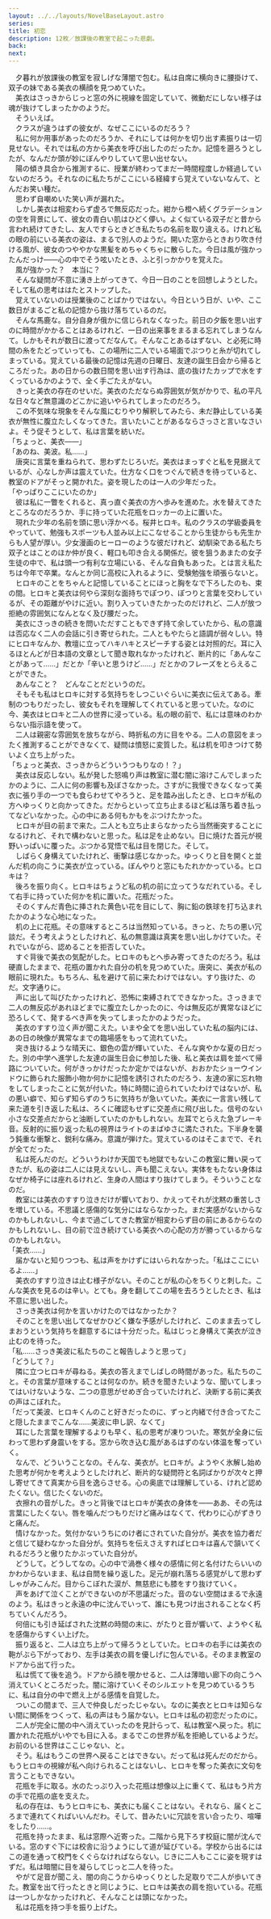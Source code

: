 ```yaml
---
layout: ../../layouts/NovelBaseLayout.astro
series: 
title: 初恋
description: 12枚／放課後の教室で起こった悲劇。
back: 
next: 
---
```


　夕暮れが放課後の教室を寂しげな薄闇で包む。私は自席に横向きに腰掛けて、双子の妹である美衣の横顔を見つめていた。
<br>
　美衣はさっきからじっと窓の外に視線を固定していて、微動だにしない様子は魂が抜けてしまったかのようだ。
<br>
　そういえば。
<br>
　クラスが違うはずの彼女が、なぜここにいるのだろう？
<br>
　私に何か用事があったのだろうか、それにしては何かを切り出す素振りは一切見せない。それでは私の方から美衣を呼び出したのだったか。記憶を遡ろうとしたが、なんだか頭が妙にぼんやりしていて思い出せない。
<br>
　陽の傾き具合から推測するに、授業が終わってまだ一時間程度しか経過していないのだろう。それなのに私たちがここにいる経緯すら覚えていないなんて、とんだお笑い種だ。
<br>
　思わず自嘲めいた笑い声が漏れた。
<br>
　しかし美衣は相変わらず虚ろで無反応だった。紺から橙へ続くグラデーションの空を背景にして、彼女の青白い肌はひどく儚い。よく似ている双子だと昔から言われ続けてきたし、友人ですらときどき私たちの名前を取り違える。けれど私の眼の前にいる美衣の姿は、まるで別人のようだ。開いた窓からときおり吹き付ける風が、彼女のつややかな黒髪をめちゃくちゃに散らした。今日は風が強かったんだっけ――心の中でそう呟いたとき、ふと引っかかりを覚えた。
<br>
　風が強かった？　本当に？
<br>
　そんな疑問が不意に湧き上がってきて、今日一日のことを回想しようとした。そして私の思考ははたとストップした。
<br>
　覚えていないのは授業後のことばかりではない。今日という日が、いや、ここ数日がまるごと私の記憶から抜け落ちているのだ。
<br>
　そんな馬鹿な。自分自身が俄かに信じられなくなった。前日の夕飯を思い出すのに時間がかかることはあるけれど、一日の出来事をまるまる忘れてしまうなんて。しかもそれが数日に渡ってだなんて。そんなことあるはずない、と必死に時間の糸をたどっていっても、この場所に二人でいる場面でぷつりと糸が切れてしまっている。覚えている最後の記憶は先週の日曜日、友達の誕生日会から帰るところだった。あの日からの数日間を思い出す行為は、底の抜けたカップで水をすくっているかのようで、全く手ごたえがない。
<br>
　きっと美衣の存在のせいだ。美衣のただならぬ雰囲気が気がかりで、私の平凡な日々など無意識のどこかに追いやられてしまったのだろう。
<br>
　この不気味な現象をそんな風にむりやり解釈してみたら、未だ静止している美衣が無性に腹立たしくなってきた。言いたいことがあるならさっさと言いなさいよ。そう促そうとして、私は言葉を紡いだ。
<br>
「ちょっと、美衣――」
<br>
「あのね、美波。私……」
<br>
　唐突に言葉を重ねられて、思わずたじろいだ。美衣はまっすぐと私を見据えているが、心なしか声は震えていた。仕方なく口をつぐんで続きを待っていると、教室のドアがそっと開かれた。姿を現したのは一人の少年だった。
<br>
「やっぱりここにいたのか」
<br>
　彼は私に一瞥をくれると、真っ直ぐ美衣の方へ歩みを進めた。水を替えてきたところなのだろうか、手に持っていた花瓶をロッカーの上に置いた。
<br>
　現れた少年の名前を頭に思い浮かべる。桜井ヒロキ。私のクラスの学級委員をやっていて、勉強もスポーツも人並み以上にこなせることから生徒からも先生からも人望が厚い。少女漫画のヒーローのような彼だけれど、幼馴染である私たち双子とはことのほか仲が良く、軽口も叩き合える関係だ。彼を狙うあまたの女子生徒の中で、私は頭一つ有利な立場にいる、そんな自負もあった。とは言え私たちは今年で卒業。なんとか同じ高校に入れるように、受験勉強を頑張らないと。
<br>
　ヒロキのことをちゃんと記憶していることにほっと胸をなで下ろしたのも、束の間。ヒロキと美衣は何やら深刻な面持ちでぽつり、ぽつりと言葉を交わしているが、その距離がやけに近い。割り入っていきたかったのだけれど、二人が放つ拒絶の雰囲気になんとなく及び腰だった。
<br>
　美衣にさっきの続きを問いただすこともできず持て余していたから、私の意識は否応なく二人の会話に引き寄せられた。二人ともやたらと語調が弱々しい。特にヒロキなんか、教壇に立ってハキハキとスピーチする姿とは対照的だ。耳に入るほとんどが日本語の文章として聞き取れなかったけれど、断片的に「あんなことがあって……」だとか「辛いと思うけど……」だとかのフレーズをとらえることができた。
<br>
　あんなこと？　どんなことだというのだ。
<br>
　そもそも私はヒロキに対する気持ちをしつこいぐらいに美衣に伝えてある。牽制のつもりだったし、彼女もそれを理解してくれていると思っていた。なのに今、美衣はヒロキと二人の世界に浸っている。私の眼の前で、私には意味のわからない指示語を使って。
<br>
　二人は親密な雰囲気を放ちながら、時折私の方に目をやる。二人の意図をまったく推測することができなくて、疑問は憤怒に変質した。私は机を叩きつけて勢いよく立ち上がった。
<br>
「ちょっと美衣、さっきからどういうつもりなの！？」
<br>
　美衣は反応しない。私が発した怒鳴り声は教室に潜む闇に溶けこんでしまったかのように、二人に何の影響も及ぼさなかった。さすがに我慢できなくなって美衣に張り手の一つでも食らわせてやろうと、足を踏み出したとき、ヒロキが私の方へゆっくりと向かってきた。だからといって立ち止まるほど私は落ち着き払ってなどいなかった。心の中にある何もかもをぶつけたかった。
<br>
　ヒロキが目の前まで来た。二人とも立ち止まらなかったら当然衝突することになるけれど、それで構わないと思った。私は足を止めない。日に焼けた首元が視野いっぱいに覆った。ぶつかる覚悟で私は目を閉じた。そして。
<br>
　しばらく身構えていたけれど、衝撃は感じなかった。ゆっくりと目を開くと並んだ机の向こうに美衣が立っている。ぼんやりと窓にもたれかかっている。ヒロキは？
<br>
　後ろを振り向く。ヒロキはちょうど私の机の前に立ってうなだれている。そして右手に持っていた何かを机に置いた。花瓶だった。
<br>
　そのくすんだ青色に挿された黄色い花を目にして、胸に鉛の鉄球を打ち込まれたかのような心地になった。
<br>
　机の上に花瓶。その意味するところは当然知っている。きっと、たちの悪い冗談だ。そう考えようとしたけれど、私の無意識は真実を思い出しかけていた。それでいながら、認めることを拒否していた。
<br>
　すぐ背後で美衣の気配がした。ヒロキのもとへ歩み寄ってきたのだろう。私は硬直したままで、花瓶の置かれた自分の机を見つめていた。唐突に、美衣が私の眼前に現れた。もちろん、私を避けて前に来たわけではない。すり抜けた、のだ。文字通りに。
<br>
　声に出して叫びたかったけれど、恐怖に束縛されてできなかった。さっきまで二人の無反応があれほどまでに腹立たしかったのに、今は無反応が異常なほどに恐ろしくて、発するべき声を失ってしまったかのようだった。
<br>
　美衣のすすり泣く声が聞こえた。いまや全てを思い出していた私の脳内には、あの日の映像が異常なまでの臨場感をもって流れていた。
<br>
　突き抜けるような晴天に、銀色の雲が輝いていた、そんな爽やかな夏の日だった。別の中学へ進学した友達の誕生日会に参加した後、私と美衣は肩を並べて帰路についていた。何がきっかけだったか定かではないが、おおかたショーウインドウに飾られた服飾小物か何かに記憶を誘引されたのだろう、友達の家に忘れ物をしてしまったことに気が付いた。特に時間に迫られていたわけではないが、私の悪い癖で、知らず知らずのうちに気持ちが急いていた。美衣に一言言い残して来た道を引き返した私は、ろくに確認もせずに交差点に飛び出した。信号のない小さな交差点だからと油断していたのかもしれない。左耳でとらえた急ブレーキ音。反射的に振り返った私の視界はライトのまばゆさに満たされた。下半身を襲う鈍重な衝撃と、鋭利な痛み。意識が弾けた。覚えているのはそこまでで、それが全てだった。
<br>
　私は死んだのだ。どういうわけか天国でも地獄でもないこの教室に舞い戻ってきたが、私の姿は二人には見えないし、声も聞こえない。実体をもたない身体はなぜか椅子には座れるけれど、生身の人間はすり抜けてしまう。そういうことなのだ。
<br>
　教室には美衣のすすり泣きだけが響いており、かえってそれが沈黙の重苦しさを増している。不思議と感傷的な気分にはならなかった。まだ実感がないからなのかもしれないし、今まで過ごしてきた教室が相変わらず目の前にあるからなのかもしれないし、目の前で泣き続けている美衣への心配の方が勝っているからなのかもしれない。
<br>
「美衣……」
<br>
　届かないと知りつつも、私は声をかけずにはいられなかった。「私はここにいるよ……」
<br>
　美衣のすすり泣きは止む様子がない。そのことが私の心をちくりと刺した。こんな美衣を見るのは辛い。とても。身を翻してこの場を去ろうとしたとき、私は不意に思い出した。
<br>
　さっき美衣は何かを言いかけたのではなかったか？
<br>
　そのことを思い出してなぜかひどく嫌な予感がしたけれど、このまま去ってしまおうという気持ちを翻意するには十分だった。私はじっと身構えて美衣が泣き止むのを待った。
<br>
「私……さっき美波に私たちのこと報告しようと思って」
<br>
「どうして？」
<br>
　隣に立つヒロキが尋ねる。美衣の答えまでしばしの時間があった。私たちのこと。その言葉が意味することは何なのか。続きを聞きたいような、聞いてしまってはいけないような、二つの意思がせめぎ合っていたけれど、決断する前に美衣の声はこぼれた。
<br>
「だって美波、ヒロキくんのこと好きだったのに、ずっと内緒で付き合ってたこと隠したままでこんな……美波に申し訳、なくて」
<br>
　耳にした言葉を理解するよりも早く、私の思考が凍りついた。寒気が全身に伝わって思わず身震いをする。窓から吹き込む風があるはずのない体温を奪っていく。
<br>
　なんで、どういうことなの。そんな、美衣が。ヒロキが。ようやく氷解し始めた思考が何かを考えようとしたけれど、断片的な疑問符と名詞ばかりが次々と押し寄せてきて真実から目を逸らさせる。心の奥底では理解している、けれど認めたくない。信じたくないのだ。
<br>
　衣擦れの音がした。きっと背後ではヒロキが美衣の身体を――ああ、その先は言葉にしたくない。唇を噛んだつもりだけど痛みはなくて、代わりに心がずきりと痛んだ。
<br>
　情けなかった。気付かないうちにのけ者にされていた自分が。美衣を協力者だと信じて疑わなかった自分が。気持ちを伝えさえすればヒロキは喜んで頷いてくれるだろうと傲りたかぶっていた自分が。
<br>
　どうして。どうしてなの。心の中で渦巻く様々の感情に何と名付けたらいいのかわからないまま、私は自問を繰り返した。足元が崩れ落ちる感覚がして思わずしゃがみこんだ。目からこぼれた涙が、無慈悲にも膝をすり抜けていく。
<br>
　声をあげて泣くことができないのが不思議だった。音のない空間はまるで永遠のよう。私はきっと永遠の中に沈んでいって、誰にも見つけ出されることなく朽ちていくんだろう。
<br>
　何倍にも引き延ばされた沈黙の時間の末に、がたりと音が響いて、ようやく私を感傷からすくい上げた。
<br>
　振り返ると、二人は立ち上がって帰ろうとしていた。ヒロキの右手には美衣の鞄がぶら下がっており、左手は美衣の肩を優しげに包んでいる。そのまま教室のドアから出て行った。
<br>
　私は慌てて後を追う。ドアから顔を覗かせると、二人は薄暗い廊下の向こうへ消えていくところだった。闇に溶けていくそのシルエットを見つめているうちに、私は自分の中で燃え上がる感情を自覚した。
<br>
　ついこの間まで、三人で仲良しだったじゃない。なのに美衣とヒロキは知らない間に関係をつくって、私の声はもう届かない。ヒロキは私の初恋だったのに。
<br>
　二人が完全に闇の中へ消えていったのを見計らって、私は教室へ戻った。机に置かれた花瓶がいやでも目に入る。まるでこの世界が私を拒絶しているようだ。お前のいる世界はここじゃない、と。
<br>
　そう。私はもうこの世界へ戻ることはできない。だって私は死んだのだから。もうヒロキの視線が私へ向けられることはないし、ヒロキを奪った美衣に文句を言うこともできない。
<br>
　花瓶を手に取る。水のたっぷり入った花瓶は想像以上に重くて、私はもう片方の手で花瓶の底を支えた。
<br>
　私の存在は、もうヒロキにも、美衣にも届くことはない。それなら、届くところまで連れてくればいいんだわ。そして、昔みたいに冗談を言い合ったり、喧嘩をしたり……。
<br>
　花瓶を持ったまま、私は窓際へ近寄った。二階から見下ろす校庭に闇が沈んでいる。窓のすぐ下には校舎に沿うようにして道が延びている。学校から出るにはこの道を通って校門をくぐらなければならない。じきに二人もここに姿を現すはずだ。私は暗闇に目を凝らしてじっと二人を待った。
<br>
　やがて足音が聞こえ、闇の向こうからゆっくりとした足取りで二人が歩いてきた。教室を出て行ったときと同じように、ヒロキは美衣の肩を抱いている。花瓶は一つしかなかったけれど、そんなことは頭になかった。
<br>
　私は花瓶を持つ手を振り上げた。